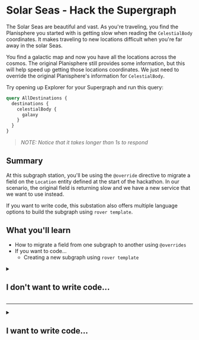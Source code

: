 # Solar Seas - Hack the Supergraph

The Solar Seas are beautiful and vast. As you're traveling, you find the Planisphere you started with is getting slow when reading the `CelestialBody` coordinates. It makes traveling to new locations difficult when you're far away in the solar Seas.

You find a galactic map and now you have all the locations across the cosmos. The original Planisphere still provides some information, but this will help speed up getting those locations coordinates. We just need to override the original Planisphere's information for `CelestialBody`.

Try opening up Explorer for your Supergraph and run this query:

```graphql
query AllDestinations {
  destinations {
    celestialBody {
      galaxy
    }
  }
}
```

>*NOTE: Notice that it takes longer than 1s to respond*

## Summary

At this subgraph station, you'll be using the `@override` directive to migrate a field on the `Location` entity defined at the start of the hackathon. In our scenario, the original field is returning slow and we have a new service that we want to use instead. 

If you want to write code, this substation also offers multiple language options to build the subgraph using `rover template`. 
 
## What you'll learn

- How to migrate a field from one subgraph to another using `@overrides`
- If you want to code...
  - Creating a new subgraph using `rover template`

<details>
 <summary><h2>I don't want to write code...</h2></summary>

For this station, the schema for coves has already been put together for you:

```graphql
extend schema
  @link(
    url: "https://specs.apollo.dev/federation/v2.0"
    import: ["@key", "@shareable", "@override"]
  )

type Location @key(fields: "id") {
  id: ID!
  celestialBody: CelestialBody! @override(from: "start")
}

type CelestialBody @shareable {
  galaxy: String
  latitude: Float!
  longitude: Float!
}
```

In this subgraph, we're overriding the `Location.celestialBody` from the `start` subgraph. To do this, we're importing the `@override` Apollo Federation Directive:

```graphql
extend schema
  @link(
    url: "https://specs.apollo.dev/federation/v2.0"
    import: ["@key", "@shareable", "@override"]
  )
```

With `@override` imported, we can use it on the `celestialBody` fied:

```graphql
type Location @key(fields: "id") {
  id: ID!
  celestialBody: CelestialBody! @override(from: "start")
}
```

>*NOTE: If you named your starting subgraph something other than 'start', change that in the `schema.graphql` file.*
>*i.e. `celestialBody: CelestialBody! @override(from: "starting-subgraph-name")`*

We can add `solar-seas` into our Supergraph by publishing it using [rover].

First, you'll need to [Configure rover] for your Supergraph. Once rover is configured, we can use the `rover subgraph publish` command

```shell
rover subgraph publish {YOUR_SUPERGRAPH_ID}@main \
  --schema "./schema.graphql" \
  --name solar-seas \
  --routing-url "https://solar-seas-production.up.railway.app/"
```

We can see our Supergraph deployment in the "Launches" tab. Now let's open up Explorer and try running the same query in explorer to see the query execute faster. 

---

Congratulations, you've completed Solar Seas! Head to either *cosmic-cove* or *space-beach* next.

</details>

---

<details>
 <summary><h2>I want to write code...</h2></summary>

This substation has instructions for JavaScript, Rust, or Python to develop the subgraph. Feel free to choose whichever you like.

>*NOTE: This subgraph station is meant to run on port 4003 based on the other subgraphs (start is on 4001, space-beach is on 4002 and cosmic-cove is on 4004)*

</details>